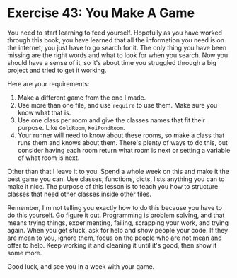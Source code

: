 # Exercise 43: You Make A Game
You need to start learning to feed yourself. Hopefully as you have worked through this book, you have learned that all the information you need is on the internet, you just have to go search for it. The only thing you have been missing are the right words and what to look for when you search. Now you should have a sense of it, so it's about time you struggled through a big project and tried to get it working.

Here are your requirements:

1. Make a different game from the one I made.
2. Use more than one file, and use `require` to use them. Make sure you know what that is.
3. Use one class per room and give the classes names that fit their purpose. Like `GoldRoom`, `KoiPondRoom`.
4. Your runner will need to know about these rooms, so make a class that runs them and knows about them. There's plenty of ways to do this, but consider having each room return what room is next or setting a variable of what room is next.

Other than that I leave it to you. Spend a whole week on this and make it the best game you can. Use classes, functions, dicts, lists anything you can to make it nice. The purpose of this lesson is to teach you how to structure classes that need other classes inside other files.

Remember, I'm not telling you exactly how to do this because you have to do this yourself. Go figure it out. Programming is problem solving, and that means trying things, experimenting, failing, scrapping your work, and trying again. When you get stuck, ask for help and show people your code. If they are mean to you, ignore them, focus on the people who are not mean and offer to help. Keep working it and cleaning it until it's good, then show it some more.

Good luck, and see you in a week with your game.

